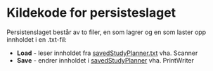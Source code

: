 # Kildekode for persisteslaget

Persistenslaget består av to filer, en som lagrer og en som laster opp innholdet i en .txt-fil:

- **Load** - leser innholdet fra [savedStudyPlanner.txt](https://gitlab.stud.idi.ntnu.no/it1901/groups-2020/gr2066/gr2066/-/blob/NewStart/IT1901/src/main/java/studytracker/filehandling/savedStudyPlanner.txt) vha. Scanner 
- **Save** - endrer innholdet i [savedStudyPlanner](https://gitlab.stud.idi.ntnu.no/it1901/groups-2020/gr2066/gr2066/-/blob/NewStart/IT1901/src/main/java/studytracker/filehandling/savedStudyPlanner.txt) vha. PrintWriter